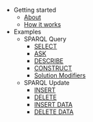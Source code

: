 * Getting started
  * [About](/)
  * [How it works](overview.mdw)
* Examples
  * SPARQL Query
    * [SELECT](SELECT.md)
    * [ASK](ASK.md)
    * [DESCRIBE](DESCRIBE.md)
    * [CONSTRUCT](CONSTRUCT.md)
    * [Solution Modifiers](modifiers.md)
  * SPARQL Update
    * [INSERT](INSERT.md)
    * [DELETE](DELETE.md)
    * [INSERT DATA](INSERT-DATA.md)
    * [DELETE DATA](DELETE-DATA.md)
